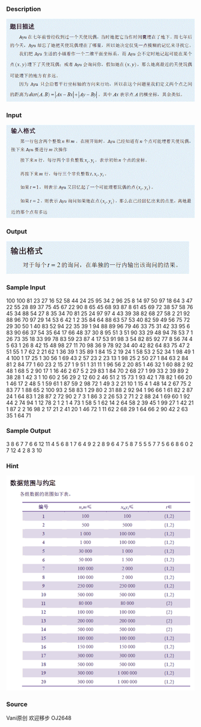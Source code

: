 
### Description
![](/JudgeOnline/upload/201204/T3des(2).gif)
### Input
![](/JudgeOnline/upload/201204/T3input(2).gif)
### Output
![](/JudgeOnline/upload/201204/T3output(2).gif)
### Sample Input
100 100
81 23
27 16
52 58
44 24
25 95
34 2
96 25
8 14
97 50
97 18
64 3
47 22
55 28
89 37
75 45
67 22
90 8
65 45
68 93
87 8
61 45
69 72
38 57
58 76
45 34
88 54
27 8
35 34
70 81
25 24
97 97
4 43
39 38
82 68
27 58
2 21
92 88
96 70
97 29
14 53
6 42
1 2
35 84
64 88
63 57
53 40
82 59
49 56
75 72
29 30
50 1
40 83
52 94
22 35
39 1
94 88
89 96
79 46
33 75
31 42
33 95
6 83
90 66
37 54
35 64
17 66
48 37
30 8
95 51
3 51
90 33
29 48
94 78
53 7
1 26
73 35
18 33
99 78
83 59
23 87
4 17
53 91
98 3
54 82
85 92
77 8
56 74
4 5
63 1
26 8
42 15
48 98
27 11
70 98
36 9
78 92
34 40
42 82
64 83
75 47
2 51 55
1 7 62
2 21 62
1 36 39
1 35 89
1 84 15
2 19 24
1 58 53
2 52 34
1 98 49
1 4 100
1 17 25
1 30 56
1 69 43
2 57 23
2 23 13
1 98 25
2 50 27
1 84 63
2 84 81
2 84 77
1 60 23
2 15 27
1 9 51
1 31 11
1 96 56
2 20 85
1 46 32
1 60 88
2 92 48
1 68 5
2 90 17
1 16 46
2 67 5
2 29 83
1 84 70
2 68 27
1 99 33
2 39 89
2 38 28
1 42 3
1 10 60
2 56 29
2 12 60
2 46 51
2 15 73
1 93 42
1 78 82
1 66 20
1 46 17
2 48 5
1 59 61
1 87 59
2 98 72
1 49 3
2 21 10
1 15 4
1 48 14
2 67 75
2 83 77
1 88 65
2 100 93
2 58 83
1 29 80
2 31 88
2 92 94
1 96 66
1 61 82
2 87 24
1 64 83
1 28 87
2 72 90
2 7 3
1 86 3
2 26 53
2 71 2
2 88 24
1 69 60
1 92 44
2 74 94
1 12 78
2 1 2
1 4 73
1 58 5
1 62 14
2 64 58
2 39 45
1 99 27
1 42 21
1 87 2
2 16 98
2 17 21
2 41 20
1 46 72
1 11 62
2 68 29
1 64 66
2 90 42
2 63 35
1 64 71

### Sample Output
3
8
6
7
7
6
6
12
11
4
5
6
8
1
7
6
4
9
2
2
8
9
6
4
7
5
8
7
5
5
5
7
7
5
6
6
8
6
0
2
7
12
4
2
8
3
10

### Hint
![](/JudgeOnline/upload/201204/T3hint(2).gif)
### Source
Vani原创 欢迎移步 OJ2648
